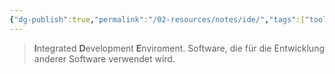 ```yaml
---
{"dg-publish":true,"permalink":"/02-resources/notes/ide/","tags":["tools","GFN/LF08"],"noteIcon":"","updated":"2025-07-12T13:31:41.297+02:00"}
---
```


> **I**ntegrated **D**evelopment **E**nviroment.
> Software, die für die Entwicklung anderer Software verwendet wird.